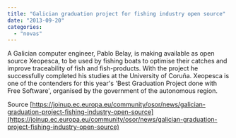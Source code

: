 ```yaml
---
title: "Galician graduation project for fishing industry open source"
date: "2013-09-20"
categories: 
  - "novas"
---
```


A Galician computer engineer, Pablo Belay, is making available as open source Xeopesca, to be used by fishing boats to optimise their catches and improve traceability of fish and fish-products. With the project he successfully completed his studies at the University of Coruña. Xeopesca is one of the contenders for this year's 'Best Graduation Project done with Free Software', organised by the government of the autonomous region.

Source [https://joinup.ec.europa.eu/community/osor/news/galician-graduation-project-fishing-industry-open-source](https://joinup.ec.europa.eu/community/osor/news/galician-graduation-project-fishing-industry-open-source)

